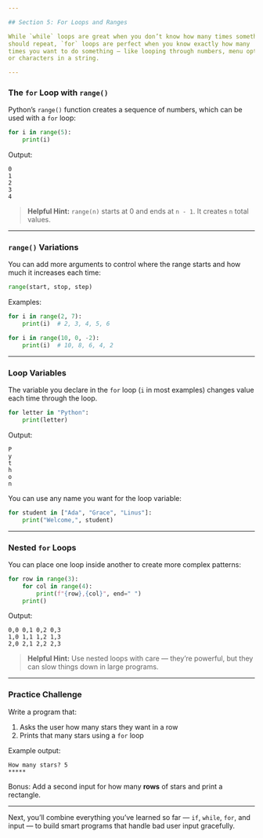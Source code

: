 ```yaml
---

## Section 5: For Loops and Ranges

While `while` loops are great when you don’t know how many times something
should repeat, `for` loops are perfect when you know exactly how many
times you want to do something — like looping through numbers, menu options,
or characters in a string.

---
```


### The `for` Loop with `range()`

Python’s `range()` function creates a sequence of numbers, which can be used
with a `for` loop:

```python
for i in range(5):
    print(i)
```

Output:

```
0
1
2
3
4
```

> **Helpful Hint:**
> `range(n)` starts at 0 and ends at `n - 1`. It creates `n` total values.

---

### `range()` Variations

You can add more arguments to control where the range starts and how much it
increases each time:

```python
range(start, stop, step)
```

Examples:

```python
for i in range(2, 7):
    print(i)  # 2, 3, 4, 5, 6

for i in range(10, 0, -2):
    print(i)  # 10, 8, 6, 4, 2
```

---

### Loop Variables

The variable you declare in the `for` loop (`i` in most examples) changes value
each time through the loop.

```python
for letter in "Python":
    print(letter)
```

Output:

```
P
y
t
h
o
n
```

You can use any name you want for the loop variable:

```python
for student in ["Ada", "Grace", "Linus"]:
    print("Welcome,", student)
```

---

### Nested `for` Loops

You can place one loop inside another to create more complex patterns:

```python
for row in range(3):
    for col in range(4):
        print(f"{row},{col}", end=" ")
    print()
```

Output:

```
0,0 0,1 0,2 0,3
1,0 1,1 1,2 1,3
2,0 2,1 2,2 2,3
```

> **Helpful Hint:**
> Use nested loops with care — they’re powerful, but they can slow things down
> in large programs.

---

### Practice Challenge

Write a program that:

1. Asks the user how many stars they want in a row
2. Prints that many stars using a `for` loop

Example output:

```
How many stars? 5
*****
```

Bonus: Add a second input for how many **rows** of stars and print a rectangle.

---

Next, you’ll combine everything you’ve learned so far — `if`, `while`, `for`,
and input — to build smart programs that handle bad user input gracefully.

